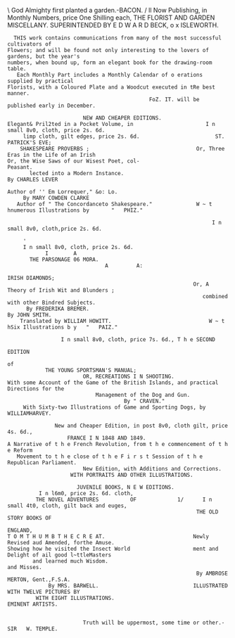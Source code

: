 \                                 God Almighty first planted a garden.-BACON.
                                                                                                                    / ll
                  Now Publishing, in Monthly Numbers, price One Shilling each,
       THE FLORIST AND GARDEN MISCELLANY.
                    SUPERINTENDED
                              BY E D W A R D BECK, o x ISLEWORTH.

      THIS work contains communications from many of the most successful cultivators of
    Flowers; and will be found not only interesting to the lovers of gardens, but the year's
    numbers, when bound up, form an elegant book for the drawing-room table.
       Each Monthly Part includes a Monthly Calendar of o erations supplied by practical
    Florists, with a Coloured Plate and a Woodcut executed in tRe best manner.
                                                 FoZ. IT. will be published early in December.

                            NEW AND CHEAPER EDITIONS.
    Elegant& Pril2ted in a Pocket Volume, in                       I n small 8v0, cloth, price 2s. 6d.
         limp cloth, gilt edges, price 2s. 6d.                        ST. PATRICK'S EVE;
        SHAKESPEARE PROVERBS ;                                  Or, Three Eras in the Life of an Irish
    Or, the Wise Saws of our Wisest Poet, col-                                  Peasant.
           lected into a Modern Instance.                                 By CHARLES LEVER
                                                                      Author of '' Em Lorrequer," &o: Lo.
         By MARY COWDEN CLARKE
       Author of " The Concordanceto Shakespeare."              W ~ t hnumerous Illustrations by       "   PHIZ."

                                                                     I n small 8v0, cloth,price 2s. 6d.

         '
         I n small 8v0, cloth, price 2s. 6d.
                I        A
           THE PARSONAGE 06 MORA.
                                   A         A:
                                                                         IRISH DIAMONDS;
                                                               Or, A Theory of Irish Wit and Blunders ;
                                                                  combined with other Bindred Subjects.
          By FREDERIKA BREMER.                                                 By JOHN SMITH.
        Translated by WILLIAM HOWITT.                               W ~ t hSix Illustrations b y   "   PAIZ."

                     I n small 8v0, cloth, price 7s. 6d., T h e SECOND
                                                                     EDITION
                                                                           of
                THE YOUNG SPORTSMAN'S MANUAL;
                            OR, RECREATIONS I N SHOOTING.
    With some Account of the Game of the British Islands, and practical Directions for the
                                Management of the Dog and Gun.
                                         By " CRAVEN."
         With Sixty-two Illustrations of Game and Sporting Dogs, by WILLIAMHARVEY.

                   New and Cheaper Edition, in post 8v0, cloth gilt, price 4s. 6d.,
                       FRANCE I N 1848 AND 1849.
    A Narrative of t h e French Revolution, from t h e commencement of t h e Reform
       Movement to t h e close of t h e F i r s t Session of t h e Republican Parliament.
                            New Edition, with Additions and Corrections.
                        WITH PORTRAITS AND OTHER ILLUSTRATIONS.

                          JUVENILE BOOKS, N E W EDITIONS.
              I n l6m0, price 2s. 6d. cloth,
             THE NOVEL ADVENTURES          OF             1/      I n small 4t0, cloth, gilt back and euges,
                                                                THE OLD STORY BOOKS OF
                                                                               ENGLAND,
    T O M T H U M B T H E C R E AT.                            Newly Revised aud Amended, forthe Amuse.
    Showing how he visited the Insect World                    ment and Delight of ail good l~ttleMasters
            and learned much Wisdom.                                             and Misses.
                                                                By AMBROSE MERTON, Gent.,F.S.A.
                 By MRS. BARWELL.                              ILLUSTRATED WITH TWELVE PICTURES BY
             WITH EIGHT ILLUSTRATIONS.                                       EMINENT ARTISTS.


                            Truth will be uppermost, some time or other.-SIR   W. TEMPLE.
